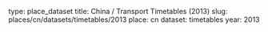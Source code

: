 type: place_dataset
title: China / Transport Timetables (2013)
slug: places/cn/datasets/timetables/2013
place: cn
dataset: timetables
year: 2013
